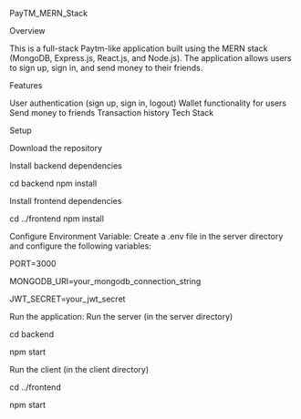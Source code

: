 PayTM_MERN_Stack

Overview

This is a full-stack Paytm-like application built using the MERN stack (MongoDB, Express.js, React.js, and Node.js). The application allows users to sign up, sign in, and send money to their friends.


Features

User authentication (sign up, sign in, logout)
Wallet functionality for users
Send money to friends
Transaction history
Tech Stack


Setup

Download the repository


Install backend dependencies

cd backend
npm install


Install frontend dependencies

cd ../frontend
npm install


Configure Environment Variable: Create a .env file in the server directory and configure the following variables:

PORT=3000

MONGODB_URI=your_mongodb_connection_string

JWT_SECRET=your_jwt_secret


Run the application: Run the server (in the server directory)

cd backend

npm start


Run the client (in the client directory)

cd ../frontend

npm start

